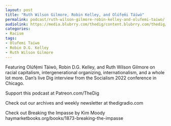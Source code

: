 ```yaml
---
layout: post
title: "Ruth Wilson Gilmore, Robin Kelley, and Olúfẹ́mi Táíwò"
permalink: podcast/ruth-wilson-gilmore-robin-kelley-and-olufemi-taiwo/
audiolink: https://media.blubrry.com/thedig/content.blubrry.com/thedig/The_Dig-EP_371-Socialism2022.mp3
categories:
- Racism
tags:
- Olufemi Taiwo
- Robin D.G. Kelley
- Ruth Wilson Gilmore
---
```


Featuring Olúfẹ́mi Táíwò, Robin D.G. Kelley, and Ruth Wilson Gilmore on racial capitalism, intergenerational organizing, internationalism, and a whole lot more. Dan’s live Dig interview from the Socialism 2022 conference in Chicago.

Support this podcast at Patreon.com/TheDig

Check out our archives and weekly newsletter at thedigradio.com

Check out Breaking the Impasse by Kim Moody haymarketbooks.org/books/1873-breaking-the-impasse

